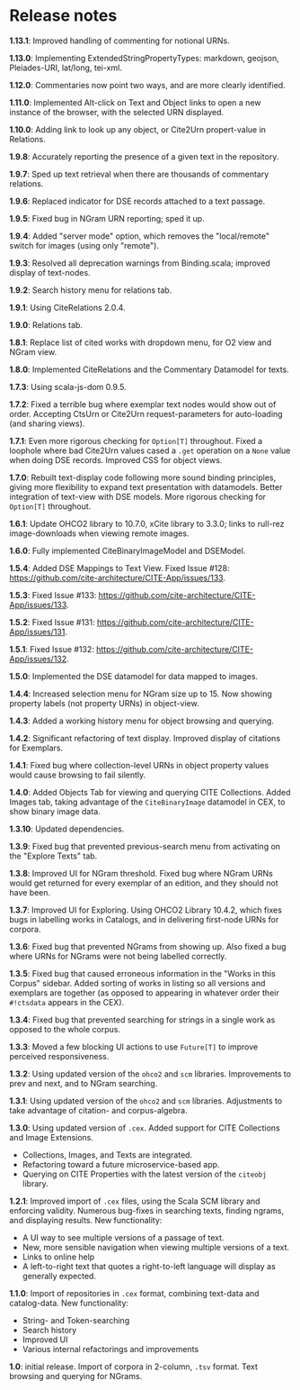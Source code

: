 # Release notes

**1.13.1**: Improved handling of commenting for notional URNs.

**1.13.0**: Implementing ExtendedStringPropertyTypes: markdown, geojson, Pleiades-URI, lat/long, tei-xml.

**1.12.0**: Commentaries now point two ways, and are more clearly identified.

**1.11.0**: Implemented Alt-click on Text and Object links to open a new instance of the browser, with the selected URN displayed.

**1.10.0**: Adding link to look up any object, or Cite2Urn propert-value in Relations.

**1.9.8**: Accurately reporting the presence of a given text in the repository.

**1.9.7**: Sped up text retrieval when there are thousands of commentary relations. 

**1.9.6**: Replaced indicator for DSE records attached to a text passage.

**1.9.5**: Fixed bug in NGram URN reporting; sped it up.

**1.9.4**: Added "server mode" option, which removes the "local/remote" switch for images (using only "remote").

**1.9.3**: Resolved all deprecation warnings from Binding.scala; improved display of text-nodes.

**1.9.2**: Search history menu for relations tab.

**1.9.1**: Using CiteRelations 2.0.4.

**1.9.0**: Relations tab.

**1.8.1**: Replace list of cited works with dropdown menu, for O2 view and NGram view.

**1.8.0**: Implemented CiteRelations and the Commentary Datamodel for texts.

**1.7.3**: Using scala-js-dom 0.9.5.

**1.7.2**: Fixed a terrible bug where exemplar text nodes would show out of order.
Accepting CtsUrn or Cite2Urn request-parameters for auto-loading (and sharing views).

**1.7.1**: Even more rigorous checking for `Option[T]` throughout. Fixed a loophole where bad Cite2Urn values cased a `.get` operation on a `None` value when doing DSE records. Improved CSS for object views.

**1.7.0**: Rebuilt text-display code following more sound binding principles, giving more flexibility to expand text presentation with datamodels. Better integration of text-view with DSE models. More rigorous checking for `Option[T]` throughout.

**1.6.1**: Update OHCO2 library to 10.7.0, xCite library to 3.3.0; links to rull-rez image-downloads when viewing remote images.

**1.6.0**: Fully implemented CiteBinaryImageModel and DSEModel.

**1.5.4**: Added DSE Mappings to Text View. Fixed Issue #128: <https://github.com/cite-architecture/CITE-App/issues/133>. 

**1.5.3**: Fixed Issue #133: <https://github.com/cite-architecture/CITE-App/issues/133>. 

**1.5.2**: Fixed Issue #131: <https://github.com/cite-architecture/CITE-App/issues/131>. 

**1.5.1**: Fixed Issue #132: <https://github.com/cite-architecture/CITE-App/issues/132>. 

**1.5.0**: Implemented the DSE datamodel for data mapped to images.

**1.4.4**: Increased selection menu for NGram size up to 15. Now showing property labels (not property URNs) in object-view.

**1.4.3**: Added a working history menu for object browsing and querying.

**1.4.2**: Significant refactoring of text display. Improved display of citations for Exemplars.

**1.4.1**: Fixed bug where collection-level URNs in object property values would cause browsing to fail silently.

**1.4.0**: Added Objects Tab for viewing and querying CITE Collections. Added Images tab, taking advantage of the `CiteBinaryImage` datamodel in CEX, to show binary image data.

**1.3.10**: Updated dependencies.

**1.3.9**: Fixed bug that prevented previous-search menu from activating on the "Explore Texts" tab.

**1.3.8**: Improved UI for NGram threshold. Fixed bug where NGram URNs would get returned for every exemplar of an edition, and they should not have been.

**1.3.7**: Improved UI for Exploring. Using OHCO2 Library 10.4.2, which fixes bugs in labelling works in Catalogs, and in delivering first-node URNs for corpora.

**1.3.6**: Fixed bug that prevented NGrams from showing up. Also fixed a bug where URNs for NGrams were not being labelled correctly.

**1.3.5**: Fixed bug that caused erroneous information in the "Works in this Corpus" sidebar. Added sorting of works in listing so all versions and exemplars are together (as opposed to appearing in whatever order their `#!ctsdata` appears in the CEX).

**1.3.4**: Fixed bug that prevented searching for strings in a single work as opposed to the whole corpus.

**1.3.3**: Moved a few blocking UI actions to use `Future[T]` to improve perceived responsiveness.

**1.3.2**: Using updated version of the `ohco2` and `scm` libraries. Improvements to prev and next, and to NGram searching.

**1.3.1**: Using updated version of the `ohco2` and `scm` libraries. Adjustments to take advantage of citation- and corpus-algebra.

**1.3.0**: Using updated version of `.cex`. Added support for CITE Collections and Image Extensions.

- Collections, Images, and Texts are integrated.
- Refactoring toward a future microservice-based app.
- Querying on CITE Properties with the latest version of the `citeobj` library.

**1.2.1**: Improved import of `.cex` files, using the Scala SCM library and enforcing validity. Numerous bug-fixes in searching texts, finding ngrams, and displaying results. New functionality:

- A UI way to see multiple versions of a passage of text.
- New, more sensible navigation when viewing multiple versions of a text.
- Links to online help
- A left-to-right text that quotes a right-to-left language will display as generally expected.

**1.1.0**: Import of repositories in `.cex` format, combining text-data and catalog-data.  New functionality:

- String- and Token-searching
- Search history
- Improved UI
- Various internal refactorings and improvements

**1.0**: initial release.  Import of corpora in 2-column, `.tsv` format. Text browsing and querying for NGrams.
